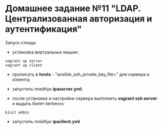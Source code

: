 # Домашнее задание №11 "LDAP. Централизованная авторизация и аутентификация"

Запуск стенда:

- установка виртуальных машин:

```
vagrant up server
vagrant up client
```

- прописать в **hosts** - "ansible_ssh_private_key_file=" для сервера и клиента;

- запустить плейбук **ipaserver.yml**;

- после установки и настройки сервера выполнить **vagrant ssh server** и выдать билет kerberos:

```
kinit admin
```

- запустить плейбук **ipaclient.yml**
